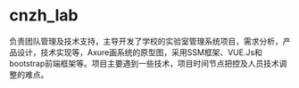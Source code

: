 # cnzh_lab

负责团队管理及技术支持，主导开发了学校的实验室管理系统项目，需求分析，产品设计，技术实现等，Axure画系统的原型图，采用SSM框架、VUE.Js和bootstrap前端框架等。项目主要遇到一些技术，项目时间节点把控及人员技术调整的难点。
